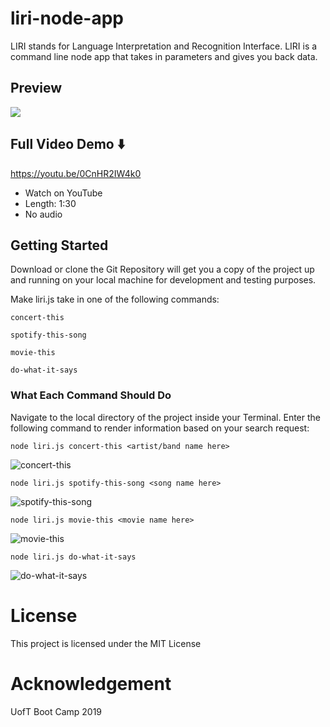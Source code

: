 # liri-node-app

LIRI stands for Language Interpretation and Recognition Interface. LIRI is a command line node app that takes in parameters and gives you back data.

## Preview

<a href="http://g.recordit.co/Haj97Na6eb.gif"><img src="https://media.giphy.com/media/B1SGyfEkDQtHNdBXJ1/giphy.gif" border="0"></a>

## Full Video Demo ⬇️

https://youtu.be/0CnHR2IW4k0

* Watch on YouTube
* Length: 1:30
* No audio

## Getting Started

Download or clone the Git Repository will get you a copy of the project up and running on your local machine for development and testing purposes.

Make liri.js take in one of the following commands:

```
concert-this
```
```
spotify-this-song
```
```
movie-this
```
```
do-what-it-says
```

### What Each Command Should Do

Navigate to the local directory of the project inside your Terminal. Enter the following command to render information based on your search request:

```
node liri.js concert-this <artist/band name here>
```
![concert-this](https://i.ibb.co/4WqpqXZ/Screen-Shot-2019-03-28-at-12-43-30-am.png)

```
node liri.js spotify-this-song <song name here>
```
![spotify-this-song](https://i.ibb.co/FJdd0gy/Screen-Shot-2019-03-28-at-12-48-00-am.png)

```
node liri.js movie-this <movie name here>
```
![movie-this](https://i.ibb.co/R6kFY85/Screen-Shot-2019-03-28-at-12-51-14-am.png)

```
node liri.js do-what-it-says
```
![do-what-it-says](https://i.ibb.co/Cth1zsp/Screen-Shot-2019-03-28-at-12-52-46-am.png)

# License

This project is licensed under the MIT License

# Acknowledgement

UofT Boot Camp 2019
